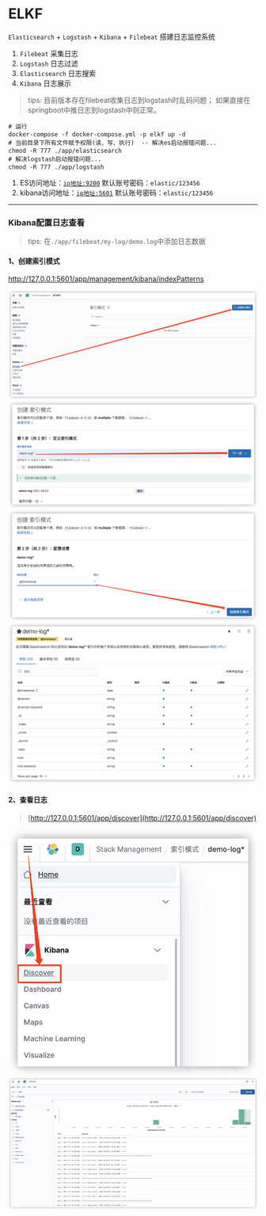 # ELKF

`Elasticsearch` + `Logstash` + `Kibana` + `Filebeat` 搭建日志监控系统

1. `Filebeat` 采集日志
2. `Logstash` 日志过滤
3. `Elasticsearch` 日志搜索
4. `Kibana` 日志展示

> tips: 目前版本存在filebeat收集日志到logstash时乱码问题；
> 如果直接在springboot中推日志到logstash中则正常。

```shell
# 运行
docker-compose -f docker-compose.yml -p elkf up -d
# 当前目录下所有文件赋予权限(读、写、执行)  -- 解决es启动报错问题...
chmod -R 777 ./app/elasticsearch
# 解决logstash启动报错问题...
chmod -R 777 ./app/logstash
```

1. ES访问地址：[`ip地址:9200`](http://127.0.0.1:9200)
   默认账号密码：`elastic/123456`
2. kibana访问地址：[`ip地址:5601`](http://127.0.0.1:5601)
   默认账号密码：`elastic/123456`

---

### Kibana配置日志查看

> tips: 在`./app/filebeat/my-log/demo.log`中添加日志数据

#### 1、创建索引模式

http://127.0.0.1:5601/app/management/kibana/indexPatterns

![img.png](images/log-01.png)
![img.png](images/log-02.png)
![img.png](images/log-03.png)
![img.png](images/log-04.png)

#### 2、查看日志

> [http://127.0.0.1:5601/app/discover](http://127.0.0.1:5601/app/discover)

![img.png](images/log-05.png)
![img.png](images/log-06.png)



